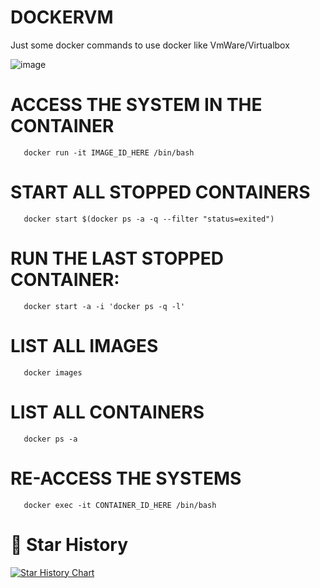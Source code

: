 # DOCKERVM
Just some docker commands to use docker like VmWare/Virtualbox

![image](https://github.com/cristiancmoises/dockervm/assets/86272521/ab87b45c-4139-4f58-b0da-04811fba3a46)

# ACCESS THE SYSTEM IN THE CONTAINER
       docker run -it IMAGE_ID_HERE /bin/bash
# START ALL STOPPED CONTAINERS
       docker start $(docker ps -a -q --filter "status=exited")
# RUN THE LAST STOPPED CONTAINER:
       docker start -a -i 'docker ps -q -l'
# LIST ALL IMAGES
       docker images
# LIST ALL CONTAINERS
       docker ps -a
# RE-ACCESS THE SYSTEMS
       docker exec -it CONTAINER_ID_HERE /bin/bash
       
# 🌟 Star History

[![Star History Chart](https://api.star-history.com/svg?repos=cristiancmoises/dockervm&type=Date)](https://star-history.com/#cristiancmoises/dockervm&Date)
